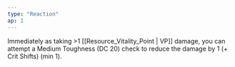 ```yaml
---
type: "Reaction"
ap: 1
---
```


Immediately as taking >1 [[Resource_Vitality_Point | VP]] damage, you can attempt a Medium Toughness (DC 20) check to reduce the damage by 1 (+ Crit Shifts) (min 1).
